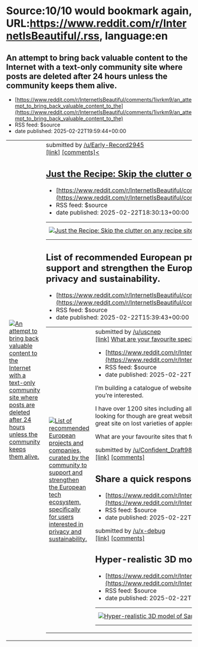 # Source:10/10 would bookmark again, URL:https://www.reddit.com/r/InternetIsBeautiful/.rss, language:en

## An attempt to bring back valuable content to the Internet with a text-only community site where posts are deleted after 24 hours unless the community keeps them alive.
 - [https://www.reddit.com/r/InternetIsBeautiful/comments/1ivrkm9/an_attempt_to_bring_back_valuable_content_to_the](https://www.reddit.com/r/InternetIsBeautiful/comments/1ivrkm9/an_attempt_to_bring_back_valuable_content_to_the)
 - RSS feed: $source
 - date published: 2025-02-22T19:59:44+00:00

<table> <tr><td> <a href="https://www.reddit.com/r/InternetIsBeautiful/comments/1ivrkm9/an_attempt_to_bring_back_valuable_content_to_the/"> <img src="https://external-preview.redd.it/M9CufpkxovyDEu2VRs7HzkcUHhE_D4_NSZChgZ2yVSs.jpg?width=640&amp;crop=smart&amp;auto=webp&amp;s=8cec8933c6ea3fc882110e32fd58d60fb6ec38eb" alt="An attempt to bring back valuable content to the Internet with a text-only community site where posts are deleted after 24 hours unless the community keeps them alive." title="An attempt to bring back valuable content to the Internet with a text-only community site where posts are deleted after 24 hours unless the community keeps them alive." /> </a> </td><td> &#32; submitted by &#32; <a href="https://www.reddit.com/user/Early-Record2945"> /u/Early-Record2945 </a> <br/> <span><a href="https://pooperly.com">[link]</a></span> &#32; <span><a href="https://www.reddit.com/r/InternetIsBeautiful/comments/1ivrkm9/an_attempt_to_bring_back_valuable_content_to_the/">[comments]<

## Just the Recipe: Skip the clutter on any recipe site
 - [https://www.reddit.com/r/InternetIsBeautiful/comments/1ivphgl/just_the_recipe_skip_the_clutter_on_any_recipe](https://www.reddit.com/r/InternetIsBeautiful/comments/1ivphgl/just_the_recipe_skip_the_clutter_on_any_recipe)
 - RSS feed: $source
 - date published: 2025-02-22T18:30:13+00:00

<table> <tr><td> <a href="https://www.reddit.com/r/InternetIsBeautiful/comments/1ivphgl/just_the_recipe_skip_the_clutter_on_any_recipe/"> <img src="https://external-preview.redd.it/xFCUzAQChOxZ7hAEDjg4YCIsJ4siybUGjyAyVG0vl1Y.jpg?width=640&amp;crop=smart&amp;auto=webp&amp;s=452318e064491e46833d6eed88d4e5cc590dcc08" alt="Just the Recipe: Skip the clutter on any recipe site" title="Just the Recipe: Skip the clutter on any recipe site" /> </a> </td><td> &#32; submitted by &#32; <a href="https://www.reddit.com/user/OmahaVike"> /u/OmahaVike </a> <br/> <span><a href="https://www.justtherecipe.com/">[link]</a></span> &#32; <span><a href="https://www.reddit.com/r/InternetIsBeautiful/comments/1ivphgl/just_the_recipe_skip_the_clutter_on_any_recipe/">[comments]</a></span> </td></tr></table>

## List of recommended European projects and companies, curated by the community to support and strengthen the European tech ecosystem, specifically for users interested in privacy and sustainability.
 - [https://www.reddit.com/r/InternetIsBeautiful/comments/1ivlfoh/list_of_recommended_european_projects_and](https://www.reddit.com/r/InternetIsBeautiful/comments/1ivlfoh/list_of_recommended_european_projects_and)
 - RSS feed: $source
 - date published: 2025-02-22T15:39:43+00:00

<table> <tr><td> <a href="https://www.reddit.com/r/InternetIsBeautiful/comments/1ivlfoh/list_of_recommended_european_projects_and/"> <img src="https://external-preview.redd.it/UmYatHESvnf2vXoKP_dcc7fO-7BDwXoPYGemhpsRkgA.jpg?width=640&amp;crop=smart&amp;auto=webp&amp;s=ec8b133aa18651b5246136a80e6478a8a858433f" alt="List of recommended European projects and companies, curated by the community to support and strengthen the European tech ecosystem, specifically for users interested in privacy and sustainability." title="List of recommended European projects and companies, curated by the community to support and strengthen the European tech ecosystem, specifically for users interested in privacy and sustainability." /> </a> </td><td> &#32; submitted by &#32; <a href="https://www.reddit.com/user/uscnep"> /u/uscnep </a> <br/> <span><a href="https://github.com/uscneps/Awesome-European-Tech">[link]</a></span> &#32; <span><a href="https://www.reddit.com/r/InternetIsBeautiful/comments/1ivlfoh/l

## What are your favourite special interest or niche websites?
 - [https://www.reddit.com/r/InternetIsBeautiful/comments/1ivfwhm/what_are_your_favourite_special_interest_or_niche](https://www.reddit.com/r/InternetIsBeautiful/comments/1ivfwhm/what_are_your_favourite_special_interest_or_niche)
 - RSS feed: $source
 - date published: 2025-02-22T10:30:03+00:00

<!-- SC_OFF --><div class="md"><p>I’m building a catalogue of websites for my new iOS app, a bit of an homage to Stumbleupon, it’s called WebWanderlust if you’re interested. </p> <p>I have over 1200 sites including all the typical “weird sites” that come up on every topic about weird websites. What I’m looking for though are great websites that passionately focus on a special interest or niche. For instance I’ve found a great site on lost varieties of apples, all you need to know about sausages (linked) and things like that. </p> <p>What are your favourite sites that focus on your hobbies or interests? Everything need to be SFW</p> </div><!-- SC_ON --> &#32; submitted by &#32; <a href="https://www.reddit.com/user/Confident_Draft9882"> /u/Confident_Draft9882 </a> <br/> <span><a href="https://sausage.com">[link]</a></span> &#32; <span><a href="https://www.reddit.com/r/InternetIsBeautiful/comments/1ivfwhm/what_are_your_favourite_special_interest_or_niche/">[comments]</a></span>

## Share a quick response DeepSeek website
 - [https://www.reddit.com/r/InternetIsBeautiful/comments/1iv78w2/share_a_quick_response_deepseek_website](https://www.reddit.com/r/InternetIsBeautiful/comments/1iv78w2/share_a_quick_response_deepseek_website)
 - RSS feed: $source
 - date published: 2025-02-22T01:33:08+00:00

&#32; submitted by &#32; <a href="https://www.reddit.com/user/x-debug"> /u/x-debug </a> <br/> <span><a href="https://www.deepseekaidownload.com/">[link]</a></span> &#32; <span><a href="https://www.reddit.com/r/InternetIsBeautiful/comments/1iv78w2/share_a_quick_response_deepseek_website/">[comments]</a></span>

## Hyper-realistic 3D model of San Francisco's Sutro Tower
 - [https://www.reddit.com/r/InternetIsBeautiful/comments/1iv76fc/hyperrealistic_3d_model_of_san_franciscos_sutro](https://www.reddit.com/r/InternetIsBeautiful/comments/1iv76fc/hyperrealistic_3d_model_of_san_franciscos_sutro)
 - RSS feed: $source
 - date published: 2025-02-22T01:29:37+00:00

<table> <tr><td> <a href="https://www.reddit.com/r/InternetIsBeautiful/comments/1iv76fc/hyperrealistic_3d_model_of_san_franciscos_sutro/"> <img src="https://external-preview.redd.it/xEC_JaQCu12kAE4WNwkehuHkae_vWzPbWGG5fpoC0cg.jpg?width=640&amp;crop=smart&amp;auto=webp&amp;s=2dcf9202a6366d858cb55d04638cb3ee191b7240" alt="Hyper-realistic 3D model of San Francisco's Sutro Tower" title="Hyper-realistic 3D model of San Francisco's Sutro Tower" /> </a> </td><td> &#32; submitted by &#32; <a href="https://www.reddit.com/user/flitcroft"> /u/flitcroft </a> <br/> <span><a href="https://vincentwoo.com/3d/sutro_tower/">[link]</a></span> &#32; <span><a href="https://www.reddit.com/r/InternetIsBeautiful/comments/1iv76fc/hyperrealistic_3d_model_of_san_franciscos_sutro/">[comments]</a></span> </td></tr></table>

